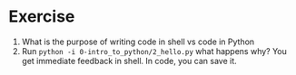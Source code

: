 # Exercise

1. What is the purpose of writing code in shell vs code in Python
2. Run `python -i 0-intro_to_python/2_hello.py` what happens why?
You get immediate feedback in shell.  In code, you can save it.